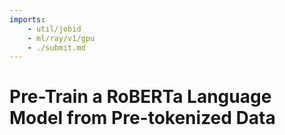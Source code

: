 ```yaml
---
imports:
    - util/jobid
    - ml/ray/v1/gpu
    - ./submit.md
---
```


# Pre-Train a RoBERTa Language Model from Pre-tokenized Data

